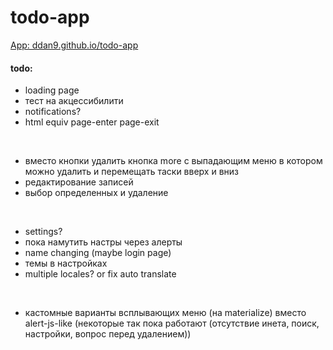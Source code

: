 # todo-app

[App: ddan9.github.io/todo-app](https://ddan9.github.io/todo-app)

#### todo:

- loading page
- тест на акцессибилити
- notifications?
- html equiv page-enter page-exit

<br/>

- вместо кнопки удалить кнопка more с выпадающим меню в котором можно удалить и перемещать таски вверх и вниз
- редактирование записей
- выбор определенных и удаление

<br/>

- settings?
- пока намутить настры через алерты
- name changing (maybe login page)
- темы в настройках
- multiple locales? or fix auto translate

<br/>

- кастомные варианты всплывающих меню (на materialize) вместо alert-js-like (некоторые так пока работают (отсутствие инета, поиск, настройки, вопрос перед удалением))
